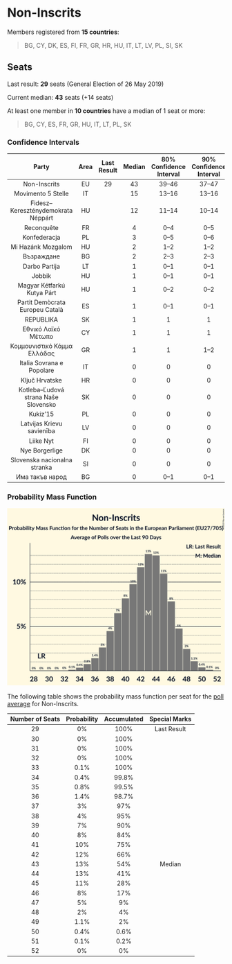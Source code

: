 # Non-Inscrits

Members registered from **15 countries**:

> BG, CY, DK, ES, FI, FR, GR, HR, HU, IT, LT, LV, PL, SI, SK

## Seats

Last result: **29** seats (General Election of 26 May 2019)

Current median: **43** seats (+14 seats)

At least one member in **10 countries** have a median of 1 seat or more:

> BG, CY, ES, FR, GR, HU, IT, LT, PL, SK

### Confidence Intervals

| Party | Area | Last Result | Median | 80% Confidence Interval | 90% Confidence Interval | 95% Confidence Interval | 99% Confidence Interval |
|:-----:|:----:|:-----------:|:------:|:-----------------------:|:-----------------------:|:-----------------------:|:-----------------------:|
| Non-Inscrits | EU | 29 | 43 | 39–46 | 37–47 | 36–48 | 34–50 |
| Movimento 5 Stelle | IT | | 15 | 13–16 | 13–16 | 13–17 | 12–18 |
| Fidesz–Kereszténydemokrata Néppárt | HU | | 12 | 11–14 | 10–14 | 10–15 | 10–15 |
| Reconquête | FR | | 4 | 0–4 | 0–5 | 0–5 | 0–5 |
| Konfederacja | PL | | 3 | 0–5 | 0–6 | 0–6 | 0–6 |
| Mi Hazánk Mozgalom | HU | | 2 | 1–2 | 1–2 | 0–2 | 0–3 |
| Възраждане | BG | | 2 | 2–3 | 2–3 | 1–3 | 1–3 |
| Darbo Partija | LT | | 1 | 0–1 | 0–1 | 0–1 | 0–1 |
| Jobbik | HU | | 1 | 0–1 | 0–1 | 0–1 | 0–1 |
| Magyar Kétfarkú Kutya Párt | HU | | 1 | 0–2 | 0–2 | 0–2 | 0–2 |
| Partit Demòcrata Europeu Català | ES | | 1 | 0–1 | 0–1 | 0–1 | 0–2 |
| REPUBLIKA | SK | | 1 | 1 | 1 | 0–2 | 0–2 |
| Εθνικό Λαϊκό Μέτωπο | CY | | 1 | 1 | 1 | 1 | 1 |
| Κομμουνιστικό Κόμμα Ελλάδας | GR | | 1 | 1 | 1–2 | 1–2 | 1–2 |
| Italia Sovrana e Popolare | IT | | 0 | 0 | 0 | 0 | 0 |
| Ključ Hrvatske | HR | | 0 | 0 | 0 | 0 | 0 |
| Kotleba–Ľudová strana Naše Slovensko | SK | | 0 | 0 | 0 | 0 | 0 |
| Kukiz’15 | PL | | 0 | 0 | 0 | 0 | 0 |
| Latvijas Krievu savienība | LV | | 0 | 0 | 0 | 0 | 0 |
| Liike Nyt | FI | | 0 | 0 | 0 | 0 | 0 |
| Nye Borgerlige | DK | | 0 | 0 | 0 | 0 | 0 |
| Slovenska nacionalna stranka | SI | | 0 | 0 | 0 | 0 | 0 |
| Има такъв народ | BG | | 0 | 0–1 | 0–1 | 0–1 | 0–1 |

### Probability Mass Function

![Graph with seats probability mass function not yet produced](average-2022-12-31-seats-pmf-non-inscrits.png "Seats Probability Mass Function")

The following table shows the probability mass function per seat for the [poll average](average-2022-12-31.html) for Non-Inscrits.

| Number of Seats | Probability | Accumulated | Special Marks |
|:---------------:|:-----------:|:-----------:|:-------------:|
| 29 | 0% | 100% | Last Result |
| 30 | 0% | 100% |  |
| 31 | 0% | 100% |  |
| 32 | 0% | 100% |  |
| 33 | 0.1% | 100% |  |
| 34 | 0.4% | 99.8% |  |
| 35 | 0.8% | 99.5% |  |
| 36 | 1.4% | 98.7% |  |
| 37 | 3% | 97% |  |
| 38 | 4% | 95% |  |
| 39 | 7% | 90% |  |
| 40 | 8% | 84% |  |
| 41 | 10% | 75% |  |
| 42 | 12% | 66% |  |
| 43 | 13% | 54% | Median |
| 44 | 13% | 41% |  |
| 45 | 11% | 28% |  |
| 46 | 8% | 17% |  |
| 47 | 5% | 9% |  |
| 48 | 2% | 4% |  |
| 49 | 1.1% | 2% |  |
| 50 | 0.4% | 0.6% |  |
| 51 | 0.1% | 0.2% |  |
| 52 | 0% | 0% |  |


